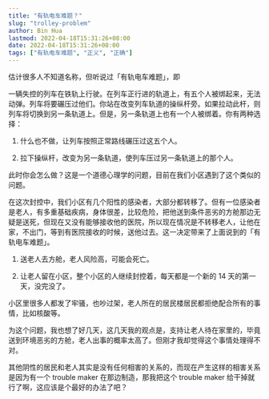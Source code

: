 ```yaml
---
title: "有轨电车难题？"
slug: "trolley-problem"
author: Bin Hua
lastmod: 2022-04-18T15:31:26+08:00
date: 2022-04-18T15:31:26+08:00
tags: ["有轨电车难题", "正义", "正确"]
---
```


估计很多人不知道名称，但听说过「有轨电车难题」，即

一辆失控的列车在铁轨上行驶。在列车正行进的轨道上，有五个人被绑起来，无法动弹。列车将要碾压过他们。你站在改变列车轨道的操纵杆旁。如果拉动此杆，则列车将切换到另一条轨道上。但是，另一条轨道上也有一个人被绑着。你有两种选择：

1. 什么也不做，让列车按照正常路线碾压过这五个人。 

2. 拉下操纵杆，改变为另一条轨道，使列车压过另一条轨道上的那个人。

此时你会怎么做？这是一个道德心理学的问题，目前在我们小区遇到了这个类似的问题。

在这次封控中，我们小区有几个阳性的感染者，大部分都转移了。但有一位感染者是老人，有多重基础疾病，身体很差，比较危险，把他送到条件恶劣的方舱那边无疑是送死，但现在又没有能够接收他的医院，所以现在情况是不转移老人，让他在家，不出门，等到有医院接收的时候，送他过去。这一决定带来了上面说到的「有轨电车难题」。

1. 送老人去方舱，老人风险高，可能会死亡。

2. 让老人留在小区，整个小区的人继续封控着，每天都是一个新的 14 天的第一天，没完没了。

小区里很多人都发了牢骚，也吵过架，老人所在的居民楼居民都拒绝配合所有的事情，比如核酸等。

为这个问题，我也想了好几天，这几天我的观点是，支持让老人待在家里的，毕竟送到环境恶劣的方舱，老人出事的概率太高了。但刚才我却觉得这个事情处理得不对。

其他阴性的居民和老人其实是没有任何相害的关系的，而现在产生这样的相害关系是因为有一个 trouble maker 在那边制造，那我把这个 trouble maker 给干掉就行了啊，这应该是个最好的办法了吧？